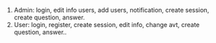 1. Admin: login, edit info users, add users, notification, create session, create question, answer.
2. User: login, register, create session, edit info, change avt, create question, answer..
